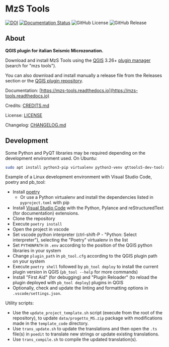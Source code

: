 # MzS Tools

[![DOI](https://zenodo.org/badge/DOI/10.5281/zenodo.11125497.svg)](https://doi.org/10.5281/zenodo.6372647) [![Documentation Status](https://readthedocs.org/projects/mzs-tools/badge/?version=latest)](https://mzs-tools.readthedocs.io/it/latest/?badge=latest) ![GitHub License](https://img.shields.io/github/license/CNR-IGAG/mzs-tools) ![GitHub Release](https://img.shields.io/github/v/release/CNR-IGAG/mzs-tools)

## About

**QGIS plugin for italian Seismic Microzonation.**

Download and install MzS Tools using the [QGIS](https://qgis.org/) 3.26+ [plugin manager](https://docs.qgis.org/3.34/en/docs/user_manual/plugins/plugins.html) (search for "mzs tools").

You can also download and install manually a release file from the Releases section or the [QGIS plugin repository](https://plugins.qgis.org/plugins/MzSTools/).

Documentation: [https://mzs-tools.readthedocs.io](https://mzs-tools.readthedocs.io)

Credits: [CREDITS.md](CREDITS.md)

License: [LICENSE](LICENSE)

Changelog: [CHANGELOG.md](CHANGELOG.md)

## Development

Some Python and PyQT libraries may be required depending on the development environment used. On Ubuntu:

```bash
sudo apt install python3-pip virtualenv python3-venv qttools5-dev-tools pyqt5-dev-tools
```

Example of a Linux development environment with Visual Studio Code, poetry and pb_tool:

- Install [poetry](https://python-poetry.org/)
  - Or use a Python virtualenv and install the dependencies listed in `pyproject.toml` with pip
- Install [Visual Studio Code](https://code.visualstudio.com/) with the Python, Pylance and reStructuredText (for documentation) extensions.
- Clone the repository
- Execute `poetry install`
- Open the project in vscode
- Set vscode python interpreter (ctrl-shift-P - "Python: Select interpreter"), selecting the "Poetry" virtualenv in the list
- Set `PYTHONPATH` in `.env` according to the position of the QGIS python libraries in your system
- Change `plugin_path` in `pb_tool.cfg` according to the QGIS plugin path on your system
- Execute `poetry shell` followed by `pb_tool deploy` to install the current plugin version in QGIS (`pb_tool --help` for more commands)
- Install "First Aid" (for debugging) and "Plugin Reloader" (to reload the plugin deployed with `pb_tool deploy`) plugins in QGIS
- Optionally, check and update the linting and formatting options in `.vscode/settings.json`.

Utility scripts:

- Use the `update_project_template.sh` script (execute from the root of the repository), to update `data/progetto_MS.zip` package with modifications made in the `template_code` directory.
- Use `trans_update.sh` to update the translations and then open the `.ts` file(s) in `poedit` to translate new strings or update existing translations.
- Use `trans_compile.sh` to compile the updated translation(s).
